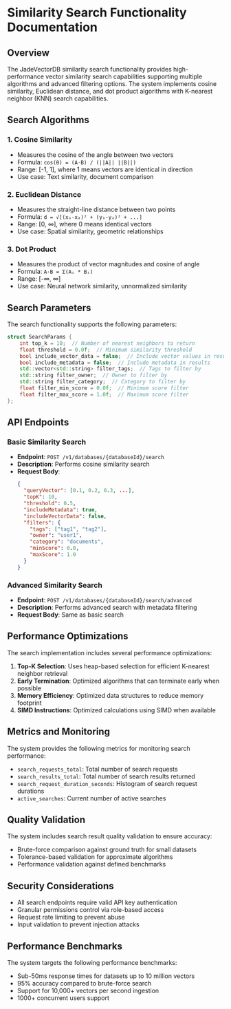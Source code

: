 # Similarity Search Functionality Documentation

## Overview

The JadeVectorDB similarity search functionality provides high-performance vector similarity search capabilities supporting multiple algorithms and advanced filtering options. The system implements cosine similarity, Euclidean distance, and dot product algorithms with K-nearest neighbor (KNN) search capabilities.

## Search Algorithms

### 1. Cosine Similarity
- Measures the cosine of the angle between two vectors
- Formula: `cos(θ) = (A·B) / (||A|| ||B||)`
- Range: [-1, 1], where 1 means vectors are identical in direction
- Use case: Text similarity, document comparison

### 2. Euclidean Distance
- Measures the straight-line distance between two points
- Formula: `d = √[(x₁-x₂)² + (y₁-y₂)² + ...]`
- Range: [0, ∞], where 0 means identical vectors
- Use case: Spatial similarity, geometric relationships

### 3. Dot Product
- Measures the product of vector magnitudes and cosine of angle
- Formula: `A·B = Σ(Aᵢ * Bᵢ)`
- Range: [-∞, ∞]
- Use case: Neural network similarity, unnormalized similarity

## Search Parameters

The search functionality supports the following parameters:

```cpp
struct SearchParams {
    int top_k = 10;  // Number of nearest neighbors to return
    float threshold = 0.0f;  // Minimum similarity threshold
    bool include_vector_data = false;  // Include vector values in results
    bool include_metadata = false;  // Include metadata in results
    std::vector<std::string> filter_tags;  // Tags to filter by
    std::string filter_owner;  // Owner to filter by
    std::string filter_category;  // Category to filter by
    float filter_min_score = 0.0f;  // Minimum score filter
    float filter_max_score = 1.0f;  // Maximum score filter
};
```

## API Endpoints

### Basic Similarity Search
- **Endpoint**: `POST /v1/databases/{databaseId}/search`
- **Description**: Performs cosine similarity search
- **Request Body**:
  ```json
  {
    "queryVector": [0.1, 0.2, 0.3, ...],
    "topK": 10,
    "threshold": 0.5,
    "includeMetadata": true,
    "includeVectorData": false,
    "filters": {
      "tags": ["tag1", "tag2"],
      "owner": "user1",
      "category": "documents",
      "minScore": 0.0,
      "maxScore": 1.0
    }
  }
  ```

### Advanced Similarity Search
- **Endpoint**: `POST /v1/databases/{databaseId}/search/advanced`
- **Description**: Performs advanced search with metadata filtering
- **Request Body**: Same as basic search

## Performance Optimizations

The search implementation includes several performance optimizations:

1. **Top-K Selection**: Uses heap-based selection for efficient K-nearest neighbor retrieval
2. **Early Termination**: Optimized algorithms that can terminate early when possible
3. **Memory Efficiency**: Optimized data structures to reduce memory footprint
4. **SIMD Instructions**: Optimized calculations using SIMD when available

## Metrics and Monitoring

The system provides the following metrics for monitoring search performance:

- `search_requests_total`: Total number of search requests
- `search_results_total`: Total number of search results returned
- `search_request_duration_seconds`: Histogram of search request durations
- `active_searches`: Current number of active searches

## Quality Validation

The system includes search result quality validation to ensure accuracy:

- Brute-force comparison against ground truth for small datasets
- Tolerance-based validation for approximate algorithms
- Performance validation against defined benchmarks

## Security Considerations

- All search endpoints require valid API key authentication
- Granular permissions control via role-based access
- Request rate limiting to prevent abuse
- Input validation to prevent injection attacks

## Performance Benchmarks

The system targets the following performance benchmarks:

- Sub-50ms response times for datasets up to 10 million vectors
- 95% accuracy compared to brute-force search
- Support for 10,000+ vectors per second ingestion
- 1000+ concurrent users support